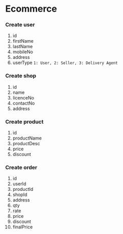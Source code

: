# Ecommerce

### Create user
1. id
2. firstName
3. lastName
4. mobileNo
5. address
6. userType `1: User, 2: Seller, 3: Delivery Agent`

### Create shop
1. id
2. name
3. licenceNo
4. contactNo
5. address

### Create product

1. id
2. productName
3. productDesc
4. price
5. discount

### Create order
1. id
2. userId
3. productId
4. shopId
5. address
6. qty
7. rate
8. price
9. discount
10. finalPrice

